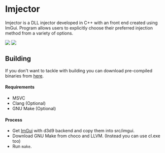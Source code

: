 # Imjector
Imjector is a DLL injector developed in C++ with an front end created using ImGui. Program allows users to explicitly choose their preferred injection method from a variety of options.

![](https://github.com/epsilonr/imjector/blob/main/img/ss1.png)
![](https://github.com/epsilonr/imjector/blob/main/img/ss0.png)

## Building
If you don't want to tackle with building you can download pre-compiled binaries from [here](https://github.com/rft0/imjector/releases).

#### Requirements
* MSVC
* Clang (Optional)
* GNU Make (Optional)

#### Process
* Get [ImGui](https://github.com/ocornut/imgui/tree/docking) with d3d9 backend and copy them into src/imgui.
* Download GNU Make from choco and LLVM. (Instead you can use cl.exe too)
* Run `make`.
